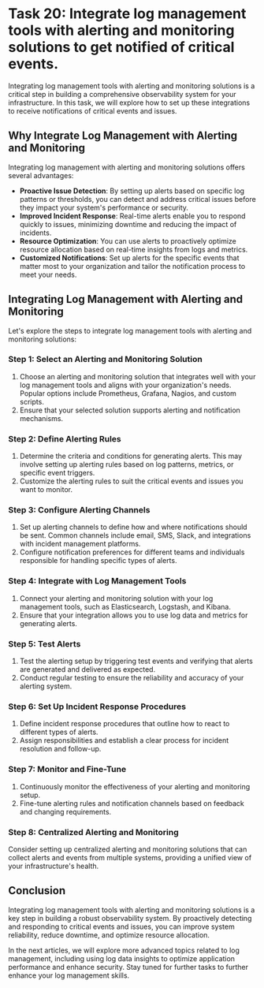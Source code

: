 # Task 20: Integrate log management tools with alerting and monitoring solutions to get notified of critical events.

Integrating log management tools with alerting and monitoring solutions is a critical step in building a comprehensive observability system for your infrastructure. In this task, we will explore how to set up these integrations to receive notifications of critical events and issues.

## **Why Integrate Log Management with Alerting and Monitoring**

Integrating log management with alerting and monitoring solutions offers several advantages:

- **Proactive Issue Detection**: By setting up alerts based on specific log patterns or thresholds, you can detect and address critical issues before they impact your system's performance or security.
- **Improved Incident Response**: Real-time alerts enable you to respond quickly to issues, minimizing downtime and reducing the impact of incidents.
- **Resource Optimization**: You can use alerts to proactively optimize resource allocation based on real-time insights from logs and metrics.
- **Customized Notifications**: Set up alerts for the specific events that matter most to your organization and tailor the notification process to meet your needs.

## **Integrating Log Management with Alerting and Monitoring**

Let's explore the steps to integrate log management tools with alerting and monitoring solutions:

### **Step 1: Select an Alerting and Monitoring Solution**

1. Choose an alerting and monitoring solution that integrates well with your log management tools and aligns with your organization's needs. Popular options include Prometheus, Grafana, Nagios, and custom scripts.
2. Ensure that your selected solution supports alerting and notification mechanisms.

### **Step 2: Define Alerting Rules**

1. Determine the criteria and conditions for generating alerts. This may involve setting up alerting rules based on log patterns, metrics, or specific event triggers.
2. Customize the alerting rules to suit the critical events and issues you want to monitor.

### **Step 3: Configure Alerting Channels**

1. Set up alerting channels to define how and where notifications should be sent. Common channels include email, SMS, Slack, and integrations with incident management platforms.
2. Configure notification preferences for different teams and individuals responsible for handling specific types of alerts.

### **Step 4: Integrate with Log Management Tools**

1. Connect your alerting and monitoring solution with your log management tools, such as Elasticsearch, Logstash, and Kibana.
2. Ensure that your integration allows you to use log data and metrics for generating alerts.

### **Step 5: Test Alerts**

1. Test the alerting setup by triggering test events and verifying that alerts are generated and delivered as expected.
2. Conduct regular testing to ensure the reliability and accuracy of your alerting system.

### **Step 6: Set Up Incident Response Procedures**

1. Define incident response procedures that outline how to react to different types of alerts.
2. Assign responsibilities and establish a clear process for incident resolution and follow-up.

### **Step 7: Monitor and Fine-Tune**

1. Continuously monitor the effectiveness of your alerting and monitoring setup.
2. Fine-tune alerting rules and notification channels based on feedback and changing requirements.

### **Step 8: Centralized Alerting and Monitoring**

Consider setting up centralized alerting and monitoring solutions that can collect alerts and events from multiple systems, providing a unified view of your infrastructure's health.

## **Conclusion**

Integrating log management tools with alerting and monitoring solutions is a key step in building a robust observability system. By proactively detecting and responding to critical events and issues, you can improve system reliability, reduce downtime, and optimize resource allocation.

In the next articles, we will explore more advanced topics related to log management, including using log data insights to optimize application performance and enhance security. Stay tuned for further tasks to further enhance your log management skills.